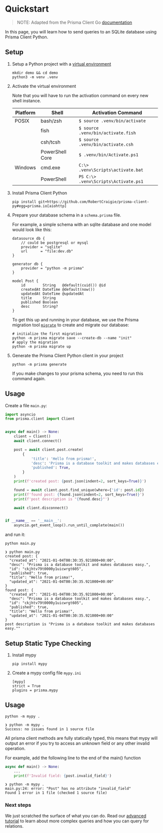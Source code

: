 # Quickstart

> NOTE: Adapted from the Prisma Client Go [documentation](https://github.com/prisma/prisma-client-go/blob/master/docs/quickstart.md)

In this page, you will learn how to send queries to an SQLite database using Prisma Client Python.

## Setup

1) Setup a Python project with a [virtual environment](https://docs.python.org/3/library/venv.html)

    ```shell script
    mkdir demo && cd demo
    python3 -m venv .venv
    ```


2) Activate the virtual environment

    Note that you will have to run the activation command on every new shell instance.

    | Platform | Shell           | Activation Command                      |
    | -------- | --------------- | --------------------------------------- |
    | POSIX    | bash/zsh        | `$ source .venv/bin/activate`           |
    |          | fish            | `$ source .venv/bin/activate.fish`      |
    |          | csh/tcsh        | `$ source .venv/bin/activate.csh`       |
    |          | PowerShell Core | `$ .venv/bin/Activate.ps1`              |
    | Windows  | cmd.exe         | `C:\> .venv\Scripts\activate.bat`       |
    |          | PowerShell      | `PS C:\> .venv\Scripts\Activate.ps1`    |


3) Install Prisma Client Python

    ```shell script
    pip install git+https://github.com/RobertCraigie/prisma-client-py#egg=prisma.io[aiohttp]
    ```

4) Prepare your database schema in a `schema.prisma` file.

   For example, a simple schema with an sqlite database and one model would look like this:

    ```prisma
    datasource db {
        // could be postgresql or mysql
        provider = "sqlite"
        url      = "file:dev.db"
    }

    generator db {
        provider = "python -m prisma"
    }

    model Post {
        id        String   @default(cuid()) @id
        createdAt DateTime @default(now())
        updatedAt DateTime @updatedAt
        title     String
        published Boolean
        desc      String?
    }
    ```

    To get this up and running in your database, we use the Prisma migration
    tool [`migrate`](https://github.com/prisma/migrate) to create and migrate our
    database:

     ```shell script
    # initialize the first migration
    python -m prisma migrate save --create-db --name "init"
    # apply the migration
    python -m prisma migrate up
    ```

5) Generate the Prisma Client Python client in your project

     ```shell script
    python -m prisma generate
    ```

    If you make changes to your prisma schema, you need to run this command again.

## Usage

Create a file `main.py`:

```py
import asyncio
from prisma.client import Client


async def main() -> None:
    client = Client()
    await client.connect()

    post = await client.post.create(
        {
            'title': 'Hello from prisma!',
            'desc': 'Prisma is a database toolkit and makes databases easy.',
            'published': True,
        }
    )
    print(f'created post: {post.json(indent=2, sort_keys=True)}')

    found = await client.post.find_unique(where={'id': post.id})
    print(f'found post: {found.json(indent=2, sort_keys=True)}')
    print(f'post description is "{found.desc}"')

    await client.disconnect()


if __name__ == '__main__':
    asyncio.get_event_loop().run_until_complete(main())

```

and run it:

```shell script
python main.py
```

```
❯ python main.py
created post: {
  "created_at": "2021-01-04T00:30:35.921000+00:00",
  "desc": "Prisma is a database toolkit and makes databases easy.",
  "id": "ckjhtv79t0000y1uicwrgt605",
  "published": true,
  "title": "Hello from prisma!",
  "updated_at": "2021-01-04T00:30:35.921000+00:00"
}
found post: {
  "created_at": "2021-01-04T00:30:35.921000+00:00",
  "desc": "Prisma is a database toolkit and makes databases easy.",
  "id": "ckjhtv79t0000y1uicwrgt605",
  "published": true,
  "title": "Hello from prisma!",
  "updated_at": "2021-01-04T00:30:35.921000+00:00"
}
post description is "Prisma is a database toolkit and makes databases easy.""
```

## Setup Static Type Checking

1) Install mypy

    ```shell script
    pip install mypy
    ```

2) Create a mypy config file `mypy.ini`

    ```
    [mypy]
    strict = True
    plugins = prisma.mypy
    ```

## Usage

```shell script
python -m mypy .
```

```
❯ python -m mypy .
Success: no issues found in 1 source file
```

All prisma client methods are fully statically typed, this means that mypy will output an error
if you try to access an unknown field or any other invalid operation.

For example, add the following line to the end of the main() function

```py
async def main() -> None:
    ...
    print(f'Invalid field: {post.invalid_field}')
```

```
❯ python -m mypy .
main.py:24: error: "Post" has no attribute "invalid_field"
Found 1 error in 1 file (checked 1 source file)
```


### Next steps

We just scratched the surface of what you can do. Read our [advanced tutorial](advanced.md) to learn about more
complex queries and how you can query for relations.
